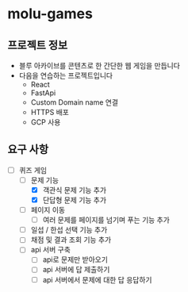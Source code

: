 # molu-games

## 프로젝트 정보

- 블루 아카이브를 콘텐츠로 한 간단한 웹 게임을 만듭니다
- 다음을 연습하는 프로젝트입니다
  - React
  - FastApi
  - Custom Domain name 연결
  - HTTPS 배포
  - GCP 사용

## 요구 사항

- [ ] 퀴즈 게임
  - [ ] 문제 기능
    - [x] 객관식 문제 기능 추가
    - [x] 단답형 문제 기능 추가
  - [ ] 페이지 이동
    - [ ] 여러 문제를 페이지를 넘기며 푸는 기능 추가
  - [ ] 일섭 / 한섭 선택 기능 추가
  - [ ] 채점 및 결과 조회 기능 추가
  - [ ] api 서버 구축
    - [ ] api로 문제만 받아오기
    - [ ] api 서버에 답 제출하기
    - [ ] api 서버에서 문제에 대한 답 응답하기
